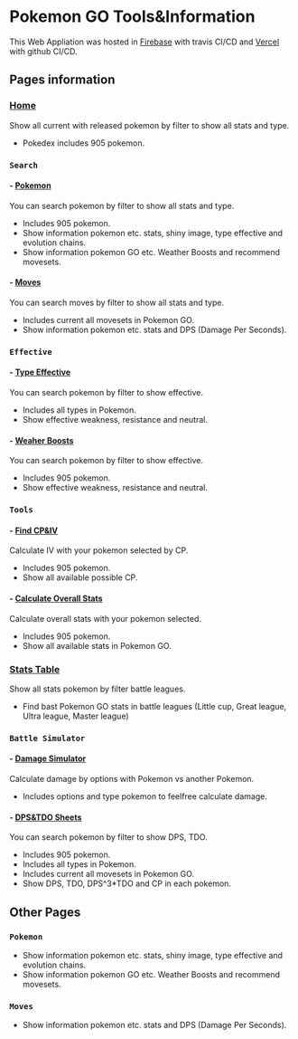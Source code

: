 # Pokemon GO Tools&Information

This Web Appliation was hosted in [Firebase](https://pokego-breeze.web.app/) with travis CI/CD and [Vercel](https://poke-go-breeze.vercel.app/) with github CI/CD.

## Pages information
### [Home](https://poke-go-breeze.vercel.app/)

Show all current with released pokemon by filter to show all stats and type.
- Pokedex includes 905 pokemon.

### `Search`

#### - [Pokemon](https://poke-go-breeze.vercel.app/search-pokemon)
You can search pokemon by filter to show all stats and type.
- Includes 905 pokemon.
- Show information pokemon etc. stats, shiny image, type effective and evolution chains.
- Show information pokemon GO etc. Weather Boosts and recommend movesets.

#### - [Moves](https://poke-go-breeze.vercel.app/search-move)
You can search moves by filter to show all stats and type.
- Includes current all movesets in Pokemon GO.
- Show information pokemon etc. stats and DPS (Damage Per Seconds).

### `Effective`

#### - [Type Effective](https://poke-go-breeze.vercel.app/type-effective)
You can search pokemon by filter to show effective.
- Includes all types in Pokemon.
- Show effective weakness, resistance and neutral.

#### - [Weaher Boosts](https://poke-go-breeze.vercel.app/weather-boosts)
You can search pokemon by filter to show effective.
- Includes 905 pokemon.
- Show effective weakness, resistance and neutral.

### `Tools`

#### - [Find CP&IV](https://poke-go-breeze.vercel.app/find-cp-iv)
Calculate IV with your pokemon selected by CP.
- Includes 905 pokemon.
- Show all available possible CP.

#### - [Calculate Overall Stats](https://poke-go-breeze.vercel.app/calculate-stats)
Calculate overall stats with your pokemon selected.
- Includes 905 pokemon.
- Show all available stats in Pokemon GO.

### [Stats Table](https://poke-go-breeze.vercel.app/stats-table)

Show all stats pokemon by filter battle leagues.
- Find bast Pokemon GO stats in battle leagues (Little cup, Great league, Ultra league, Master league)

### `Battle Simulator`

#### - [Damage Simulator](https://poke-go-breeze.vercel.app/damage-calculate)
Calculate damage by options with Pokemon vs another Pokemon.
- Includes options and type pokemon to feelfree calculate damage.

#### - [DPS&TDO Sheets](https://poke-go-breeze.vercel.app/dps-tdo-sheets)
You can search pokemon by filter to show DPS, TDO.
- Includes 905 pokemon.
- Includes all types in Pokemon.
- Includes current all movesets in Pokemon GO.
- Show DPS, TDO, DPS^3*TDO and CP in each pokemon.

## Other Pages

### `Pokemon`

- Show information pokemon etc. stats, shiny image, type effective and evolution chains.
- Show information pokemon GO etc. Weather Boosts and recommend movesets.

### `Moves`

- Show information pokemon etc. stats and DPS (Damage Per Seconds).
